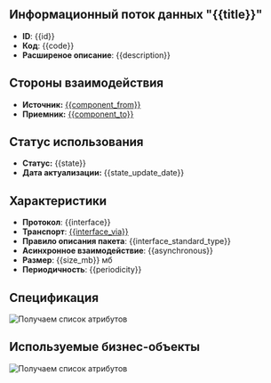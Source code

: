 ## Информационный поток данных "{{title}}"
- **ID**: {{id}}
- **Код**: {{code}}
- **Расширеное описание**: {{description}}

## Стороны взаимодействия
- **Источник:** [{{component_from}}]({{component_from_link}})
- **Приемник:** [{{component_to}}]({{component_to_link}})

## Статус использования
- **Статус:** {{state}}
- **Дата актуализации:** {{state_update_date}}

## Характеристики
- **Протокол**: {{interface}}
- **Транспорт**: [{{interface_via}}]({{interface_via_link}}) 
- **Правило описания пакета**: {{interface_standard_type}}
- **Асинхронное взаимодействие**: {{asynchronous}}
- **Размер**: {{size_mb}} мб
- **Периодичность**: {{periodicity}}

## Спецификация

![Получаем список атрибутов](@document/links.doc.ParametersList?id={{id}})

## Используемые бизнес-объекты

![Получаем список атрибутов](@document/links.doc.BusinessObjects?id={{id}})
